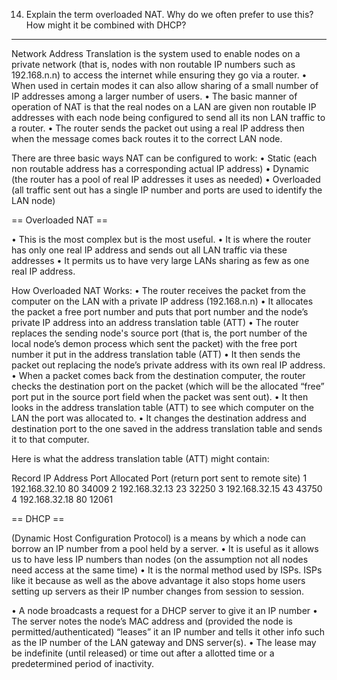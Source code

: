 
14. Explain the term overloaded NAT. 
Why do we often prefer to use this? How might it be combined with DHCP?

________________________________________________________________________


Network Address Translation is the system used to enable nodes on a private network (that is, nodes with non routable IP numbers such as 192.168.n.n) to access the internet while ensuring they go via a router.
• When used in certain modes it can also allow sharing of a small number of IP addresses among a larger number of users.
• The basic manner of operation of NAT is that the real nodes on a LAN are given non routable IP addresses with each node being configured to send all its non LAN traffic to a router.
• The router sends the packet out using a real IP address then when the message comes back routes it to the correct LAN node.

There are three basic ways NAT can be configured to work:
• Static (each non routable address has a corresponding actual IP address)
• Dynamic (the router has a pool of real IP addresses it uses as needed)
• Overloaded (all traffic sent out has a single IP number and ports are used to identify the LAN node)

== Overloaded NAT ==

• This is the most complex but is the most useful.
• It is where the router has only one real IP address and sends out all LAN traffic via these addresses
• It permits us to have very large LANs sharing as few as one real IP address.

How Overloaded NAT Works:
• The router receives the packet from the computer on the LAN with a private IP address (192.168.n.n)
• It allocates the packet a free port number and puts that port number and the node’s private IP address into an address translation table (ATT)
• The router replaces the sending node's source port (that is, the port number of the local node’s demon process which sent the packet) with the free port number it put in the address translation table (ATT)
• It then sends the packet out replacing the node’s private address with its own real IP address.
• When a packet comes back from the destination computer, the router checks the destination port on the packet (which will be the allocated “free” port put in the source port field when the packet was sent out).
• It then looks in the address translation table (ATT) to see which computer on the LAN the port was allocated to. 
• It changes the destination address and destination port to the one saved in the address translation table and sends it to that computer.

Here is what the address translation table (ATT) might contain:

Record	IP Address 			Port 	Allocated Port (return port sent to remote site)
1 		192.168.32.10 		80		34009
2 		192.168.32.13 		23		32250
3 		192.168.32.15 		43		43750
4 		192.168.32.18 		80		12061

== DHCP ==

(Dynamic Host Configuration Protocol) is a means by which a node can borrow an IP number from a pool held by a server.
• It is useful as it allows us to have less IP numbers than nodes (on the assumption not all nodes need access at the same time)
• It is the normal method used by ISPs. ISPs like it because as well as the above advantage it also stops home users setting up servers as their IP number changes from session to session.

• A node broadcasts a request for a DHCP server to give it an IP number
• The server notes the node’s MAC address and (provided the node is permitted/authenticated) “leases” it an IP number and tells it other info such as the IP number of the LAN gateway and DNS server(s).
• The lease may be indefinite (until released) or time out after a allotted time or a predetermined period of inactivity.

